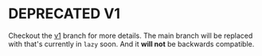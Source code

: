 # DEPRECATED V1

Checkout the [v1](https://github.com/luan/nvim/tree/v1) branch for more details. The main branch will be replaced with that's currently in `lazy` soon. And it **will not** be backwards compatible.

